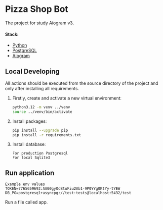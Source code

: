 # Pizza Shop Bot
The project for study Aiogram v3.

#### Stack:

- [Python](https://www.python.org/downloads/)
- [PostgreSQL](https://www.postgresql.org/)
- [Aiogram](https://docs.aiogram.dev/en/latest/)

## Local Developing

All actions should be executed from the source directory of the project and only after installing all requirements.

1. Firstly, create and activate a new virtual environment:
   ```bash
   python3.12 -m venv ../venv
   source ../venv/bin/activate
   ```
   
2. Install packages:
   ```bash
   pip install --upgrade pip
   pip install -r requirements.txt
   ```
   
3. Install database:
   ```
   For production Postgresql
   For local Sqlite3
   ```
   
## Run application

```
Example env values
TOKEN=7765659692:AAG0gyOcBtuFiu2Ab1-9P0YYg0KtYy-tYEW
DB_PG=postgresql+asyncpg://test:tests@localhost:5432/test

```
Run a file called app.
```
